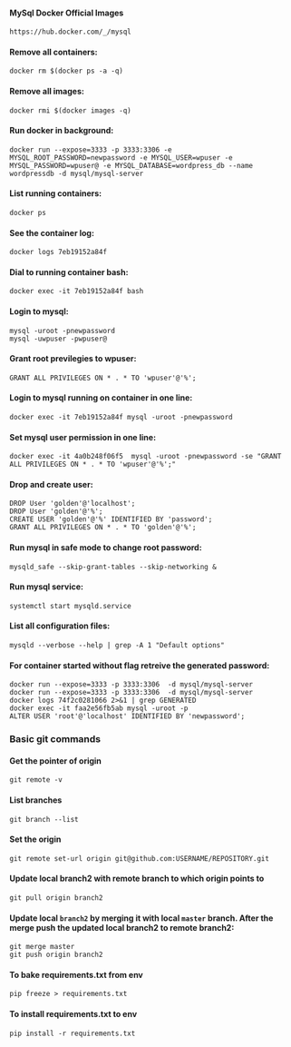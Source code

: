 #### MySql Docker Official Images
`https://hub.docker.com/_/mysql`

#### Remove all containers:
`docker rm $(docker ps -a -q)`
#### Remove all images:
`docker rmi $(docker images -q)`
#### Run docker in background:
`docker run --expose=3333 -p 3333:3306 -e MYSQL_ROOT_PASSWORD=newpassword -e MYSQL_USER=wpuser -e MYSQL_PASSWORD=wpuser@ -e MYSQL_DATABASE=wordpress_db --name wordpressdb -d mysql/mysql-server` 
#### List running containers:
`docker ps`
#### See the container log:
`docker logs 7eb19152a84f`
#### Dial to running container bash:
`docker exec -it 7eb19152a84f bash`
#### Login to mysql:
```
mysql -uroot -pnewpassword
mysql -uwpuser -pwpuser@
```
#### Grant root previlegies to wpuser: 
`GRANT ALL PRIVILEGES ON * . * TO 'wpuser'@'%';`

#### Login to mysql running on container in one line:
`docker exec -it 7eb19152a84f mysql -uroot -pnewpassword`
#### Set mysql user permission in one line:
`docker exec -it 4a0b248f06f5  mysql -uroot -pnewpassword -se "GRANT ALL PRIVILEGES ON * . * TO 'wpuser'@'%';"`

#### Drop and create user:
```
DROP User 'golden'@'localhost';
DROP User 'golden'@'%';
CREATE USER 'golden'@'%' IDENTIFIED BY 'password';
GRANT ALL PRIVILEGES ON * . * TO 'golden'@'%';
```
#### Run mysql in safe mode to change root password:
`mysqld_safe --skip-grant-tables --skip-networking &`

#### Run mysql service:
`systemctl start mysqld.service`

#### List all configuration files:
`mysqld --verbose --help | grep -A 1 "Default options"`

#### For container started without flag retreive the generated password:
```
docker run --expose=3333 -p 3333:3306  -d mysql/mysql-server
docker run --expose=3333 -p 3333:3306  -d mysql/mysql-server
docker logs 74f2c0281066 2>&1 | grep GENERATED
docker exec -it faa2e56fb5ab mysql -uroot -p
ALTER USER 'root'@'localhost' IDENTIFIED BY 'newpassword';
```

### Basic git commands

#### Get the pointer of origin
`git remote -v`
#### List branches
`git branch --list`
#### Set the origin
`git remote set-url origin git@github.com:USERNAME/REPOSITORY.git`
#### Update local branch2 with remote branch to which origin points to
`git pull origin branch2`

#### Update local `branch2` by merging it with local `master` branch. After the merge push the updated local branch2 to remote branch2:
```
git merge master
git push origin branch2
```
#### To bake requirements.txt from env
`pip freeze > requirements.txt`
#### To install requirements.txt to env
`pip install -r requirements.txt`
